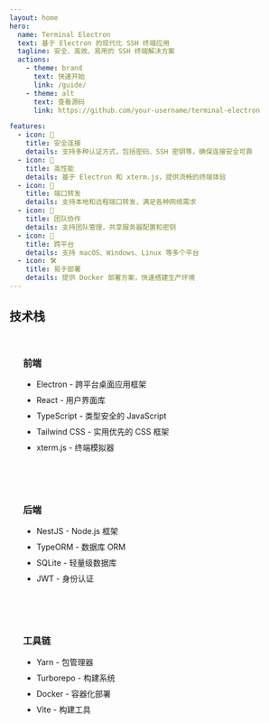 ```yaml
---
layout: home
hero:
  name: Terminal Electron
  text: 基于 Electron 的现代化 SSH 终端应用
  tagline: 安全、高效、易用的 SSH 终端解决方案
  actions:
    - theme: brand
      text: 快速开始
      link: /guide/
    - theme: alt
      text: 查看源码
      link: https://github.com/your-username/terminal-electron

features:
  - icon: 🔐
    title: 安全连接
    details: 支持多种认证方式，包括密码、SSH 密钥等，确保连接安全可靠
  - icon: 🚀
    title: 高性能
    details: 基于 Electron 和 xterm.js，提供流畅的终端体验
  - icon: 🔄
    title: 端口转发
    details: 支持本地和远程端口转发，满足各种网络需求
  - icon: 👥
    title: 团队协作
    details: 支持团队管理，共享服务器配置和密钥
  - icon: 📱
    title: 跨平台
    details: 支持 macOS、Windows、Linux 等多个平台
  - icon: 🛠️
    title: 易于部署
    details: 提供 Docker 部署方案，快速搭建生产环境
---
```


## 技术栈

<div class="tech-stack">
  <div class="tech-item">
    <h3>前端</h3>
    <ul>
      <li>Electron - 跨平台桌面应用框架</li>
      <li>React - 用户界面库</li>
      <li>TypeScript - 类型安全的 JavaScript</li>
      <li>Tailwind CSS - 实用优先的 CSS 框架</li>
      <li>xterm.js - 终端模拟器</li>
    </ul>
  </div>
  
  <div class="tech-item">
    <h3>后端</h3>
    <ul>
      <li>NestJS - Node.js 框架</li>
      <li>TypeORM - 数据库 ORM</li>
      <li>SQLite - 轻量级数据库</li>
      <li>JWT - 身份认证</li>
    </ul>
  </div>
  
  <div class="tech-item">
    <h3>工具链</h3>
    <ul>
      <li>Yarn - 包管理器</li>
      <li>Turborepo - 构建系统</li>
      <li>Docker - 容器化部署</li>
      <li>Vite - 构建工具</li>
    </ul>
  </div>
</div>

<style>
.tech-stack {
  display: grid;
  grid-template-columns: repeat(auto-fit, minmax(250px, 1fr));
  gap: 2rem;
  margin: 2rem 0;
}

.tech-item {
  padding: 1.5rem;
  border: 1px solid var(--vp-c-divider);
  border-radius: 8px;
  background: var(--vp-c-bg-soft);
}

.tech-item h3 {
  margin: 0 0 1rem 0;
  color: var(--vp-c-brand);
}

.tech-item ul {
  margin: 0;
  padding-left: 1.5rem;
}

.tech-item li {
  margin: 0.5rem 0;
}
</style> 